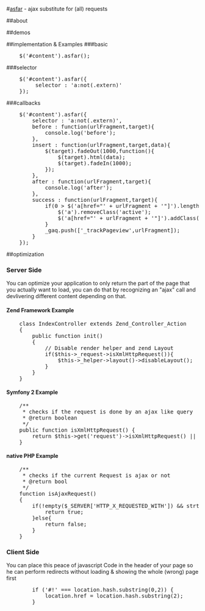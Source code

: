 #[asfar](http://www.lautr.com/asfar) - ajax substitute for (all) requests

##about

##demos

##implementation & Examples
###basic
<pre>
	$('#content').asfar();
</pre>

###selector
<pre>
	$('#content').asfar({
		 selector : 'a:not(.extern)'
	});
</pre>

###callbacks
<pre>
	$('#content').asfar({
        selector : 'a:not(.extern)',
        before : function(urlFragment,target){
            console.log('before');
        },
        insert : function(urlFragment,target,data){
            $(target).fadeOut(1000,function(){
                $(target).html(data);
                $(target).fadeIn(1000);
            });
        },
        after : function(urlFragment,target){
            console.log('after');
        },
        success : function(urlFragment,target){
            if(0 &gt; $('a[href="' + urlFragment + '"]').length){
                $('a').removeClass('active');
                $('a[href="' + urlFragment + '"]').addClass('active');
            }
            _gaq.push(['_trackPageview',urlFragment]);
        }
	});
</pre>

##optimization

### Server Side

You can optimize your application to only return the part of the page that you actually want to load, you can do that by recognizing an "ajax" call and devlivering different content depending on that.

#### Zend Framework Example
<pre>
	class IndexController extends Zend_Controller_Action
	{
		public function init()
		{
			// Disable render helper and zend Layout
			if($this->_request->isXmlHttpRequest()){
				$this->_helper->layout()->disableLayout();
			}
		}
	}
</pre>
#### Symfony 2 Example
<pre>
	/**
	 * checks if the request is done by an ajax like query
	 * @return boolean 
	 */
	public function isXmlHttpRequest() {
		return $this->get('request')->isXmlHttpRequest() || $this->get('request')->get('_xml_http_request');
	}
</pre>
#### native PHP Example
<pre>
	/**
	 * checks if the current Request is ajax or not
	 * @return bool
	 */
	function isAjaxRequest()
	{
		if(!empty($_SERVER['HTTP_X_REQUESTED_WITH']) && strtolower($_SERVER['HTTP_X_REQUESTED_WITH']) == 'xmlhttprequest') {
			return true;
		}else{
			return false;
		}
	}
</pre>

### Client Side

You can place this peace of javascript Code in the header of your page so he can perform redirects without loading & showing the whole (wrong) page first
<pre>
		if ('#!' === location.hash.substring(0,2)) {
			location.href = location.hash.substring(2);
		}
</pre>


